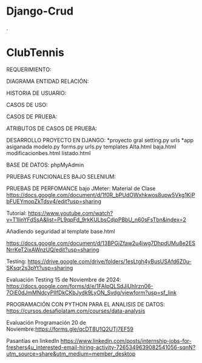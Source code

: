 # Django-Crud
.
# ClubTennis
REQUERIMIENTO:



DIAGRAMA ENTIDAD RELACIÓN:


HISTORIA DE USUARIO:


CASOS DE USO:


CASOS DE PRUEBA:


ATRIBUTOS DE CASOS DE PRUEBA:


DESARROLLO PROYECTO EN DJANGO:
*proyecto gral
setting.py
urls
*app asiganada
modelo.py
forms.py
urls.py
templates
Alta.html
baja.html
modificacionbes.html
listado.html


BASE DE DATOS:
phpMyAdmin


PRUEBAS FUNCIONALES BAJO SELENIUM:

PRUEBAS DE PERFOMANCE bajo JMeter: 
Material de Clase https://docs.google.com/document/d/1f0R_bPUdOWxhkwos8upw5Vkg1KjPbFUEYmopZkTdsv4/edit?usp=sharing


Tutorial: https://www.youtube.com/watch?v=T1IinYFdSsA&list=PL9qpFd_9rkKULbsCdjpPBbU_n60sFsTbn&index=2






Añadiendo seguridad al template base.html

https://docs.google.com/document/d/13BPGjZfaw2u4iwg7DhpdUMu8e2ESNrrKeT2ixAWnzUQ/edit?usp=sharing

Testing: https://drive.google.com/drive/folders/1esLtgh4yBusUSAfd6Z0u-SKsqr2s3pYt?usp=sharing


Evaluación Testing 15 de Noviembre de 2024: https://docs.google.com/forms/d/e/1FAIpQLSdJiUhIrzn06-7OiE0dJmMNdcyPlIfDkCKbJydk9LyON_Svdg/viewform?usp=sf_link

PROGRAMACIÓN CON PYTHON PARA EL ANALISIS DE DATOS: https://cursos.desafiolatam.com/courses/data-analysis



Evaluación Programación 20 de Noviembre:https://forms.gle/qcDT8U1Q2UTj7EF59

Pasantías en linkedIn
https://www.linkedin.com/posts/internship-jobs-for-freshers4u_interested-email-hiring-activity-7265349639082541056-sqnN?utm_source=share&utm_medium=member_desktop
